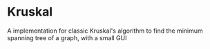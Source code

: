 Kruskal
=======

A implementation for classic Kruskal's algorithm to find the minimum spanning tree of a graph, with a small GUI
